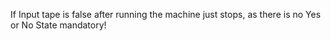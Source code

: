 If Input tape is false after running the machine just stops, as there is no Yes or No State mandatory!

